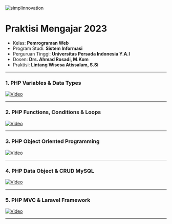 ![simplinnovation](https://1.bp.blogspot.com/-wStk0VZDfMk/YCC0GIRPrDI/AAAAAAAAAGc/1yj7IOUedvoeO1CuCxq7ETLW0FqXni6mwCLcBGAsYHQ/s320/logotext.png)

# __Praktisi Mengajar 2023__

- Kelas: __Pemrograman Web__
- Program Studi: __Sistem Informasi__
- Perguruan Tinggi: __Universitas Persada Indonesia Y.A.I__
- Dosen: __Drs. Ahmad Rosadi, M.Kom__
- Praktisi: __Lintang Wisesa Atissalam, S.Si__

<hr/>

### 1. PHP Variables & Data Types

[![Video](https://img.youtube.com/vi/s06oCb6QMMQ/0.jpg)](https://youtu.be/s06oCb6QMMQ)

<hr/>

### 2. PHP Functions, Conditions & Loops

[![Video](https://img.youtube.com/vi/B9nkpFd1BmI/0.jpg)](https://youtu.be/B9nkpFd1BmI)

<hr/>

### 3. PHP Object Oriented Programming

[![Video](https://img.youtube.com/vi/mb-00VnI5hA/0.jpg)](https://youtu.be/mb-00VnI5hA)

<hr/>

### 4. PHP Data Object & CRUD MySQL

[![Video](https://img.youtube.com/vi/qgwbGknB3Zc/0.jpg)](https://youtu.be/qgwbGknB3Zc)

<hr/>

### 5. PHP MVC & Laravel Framework

[![Video](https://img.youtube.com/vi/9n_PPYOqhnA/0.jpg)](https://youtu.be/9n_PPYOqhnA)

<hr/>